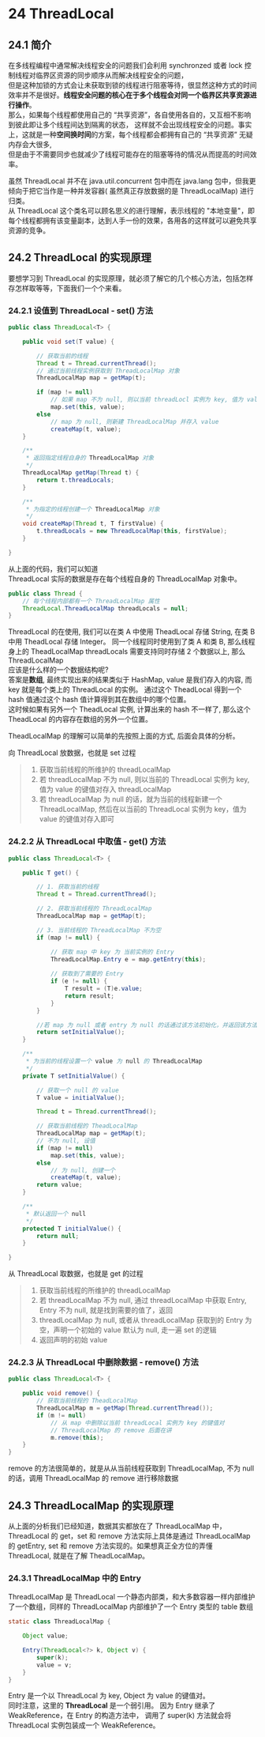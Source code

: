 # 24 ThreadLocal 

## 24.1 简介

在多线程编程中通常解决线程安全的问题我们会利用 synchronzed 或者 lock 控制线程对临界区资源的同步顺序从而解决线程安全的问题，  
但是这种加锁的方式会让未获取到锁的线程进行阻塞等待，很显然这种方式的时间效率并不是很好。**线程安全问题的核心在于多个线程会对同一个临界区共享资源进行操作**。  
那么，如果每个线程都使用自己的 “共享资源”，各自使用各自的，又互相不影响到彼此即让多个线程间达到隔离的状态，
这样就不会出现线程安全的问题。事实上，这就是一种**空间换时间**的方案，每个线程都会都拥有自己的 “共享资源” 无疑内存会大很多,   
但是由于不需要同步也就减少了线程可能存在的阻塞等待的情况从而提高的时间效率。

虽然 ThreadLocal 并不在 java.util.concurrent 包中而在 java.lang 包中，但我更倾向于把它当作是一种并发容器( 虽然真正存放数据的是 ThreadLocalMap) 进行归类。  
从 ThreadLocal 这个类名可以顾名思义的进行理解，表示线程的 "本地变量"，即每个线程都拥有该变量副本，达到人手一份的效果，各用各的这样就可以避免共享资源的竞争。

## 24.2 ThreadLocal 的实现原理

要想学习到 ThreadLocal 的实现原理，就必须了解它的几个核心方法，包括怎样存怎样取等等，下面我们一个个来看。


### 24.2.1 设值到 ThreadLocal - set() 方法

```java
public class ThreadLocal<T> {

    public void set(T value) {

        // 获取当前的线程
        Thread t = Thread.currentThread();
        // 通过当前线程实例获取到 ThreadLocalMap 对象
        ThreadLocalMap map = getMap(t);

        if (map != null)
            // 如果 map 不为 null, 则以当前 threadLocl 实例为 key, 值为 value 进行存入
            map.set(this, value);
        else
            // map 为 null, 则新建 ThreadLocalMap 并存入 value
            createMap(t, value);
    }

    /**
     * 返回指定线程自身的 ThreadLocalMap 对象
     */
    ThreadLocalMap getMap(Thread t) {
        return t.threadLocals;
    }

    /**
     * 为指定的线程创建一个 ThreadLocalMap 对象
     */
    void createMap(Thread t, T firstValue) {
        t.threadLocals = new ThreadLocalMap(this, firstValue);
    }

}
```

从上面的代码，我们可以知道  
ThreadLocal 实际的数据是存在每个线程自身的 ThreadLocalMap 对象中。

```java
public class Thread {
    // 每个线程内部都有一个 ThreadLocalMap 属性
    ThreadLocal.ThreadLocalMap threadLocals = null;
}
```

ThreadLocal 的在使用, 我们可以在类 A 中使用 TheadLocal 存储 String, 在类 B 中用 TheadLocal 存储 Integer。
同一个线程同时使用到了类 A 和类 B, 那么线程身上的 TheadLocalMap threadLocals 需要支持同时存储 2 个数据以上, 那么 ThreadLocalMap   
应该是什么样的一个数据结构呢?  
答案是**数组**, 最终实现出来的结果类似于 HashMap, value 是我们存入的内容, 而 key 就是每个类上的 ThreadLocal 的实例。
通过这个 TheadLocal 得到一个 hash 值通过这个 hash 值计算得到其在数组中的哪个位置。  
这时候如果有另外一个 TheadLocal 实例, 计算出来的 hash 不一样了, 那么这个 TheadLocal 的内容存在数组的另外一个位置。

TheadLocalMap 的理解可以简单的先按照上面的方式, 后面会具体的分析。


向 ThreadLocal 放数据，也就是 set 过程
> 1. 获取当前线程的所维护的 threadLocalMap
> 2. 若 threadLocalMap 不为 null, 则以当前的 ThreadLocal 实例为 key, 值为 value 的键值对存入 threadLocalMap
> 3. 若 threadLocalMap 为 null 的话，就为当前的线程新建一个 ThreadLocalMap, 然后在以当前的 ThreadLocal 实例为 key，值为 value 的键值对存入即可

### 24.2.2 从 ThreadLocal 中取值 - get() 方法

```java
public class ThreadLocal<T> {

    public T get() {

        // 1. 获取当前的线程
        Thread t = Thread.currentThread();

        // 2. 获取当前线程的 ThreadLocalMap
        ThreadLocalMap map = getMap(t);

        // 3. 当前线程的 ThreadLocalMap 不为空
        if (map != null) {

            // 获取 map 中 key 为 当前实例的 Entry
            ThreadLocalMap.Entry e = map.getEntry(this);
        
            // 获取到了需要的 Entry
            if (e != null) {
                T result = (T)e.value;
                return result;
            }
        }

        //若 map 为 null 或者 entry 为 null 的话通过该方法初始化，并返回该方法返回的 value
        return setInitialValue();
    }

    /**
     * 为当前的线程设置一个 value 为 null 的 ThreadLocalMap 
     */ 
    private T setInitialValue() {

        // 获取一个 null 的 value
        T value = initialValue();

        Thread t = Thread.currentThread();

        // 获取当前线程的 TheadLocalMap
        ThreadLocalMap map = getMap(t);
        // 不为 null, 设值
        if (map != null)
            map.set(this, value);
        else
            // 为 null, 创建一个
            createMap(t, value);
        return value;
    }

    /**
     * 默认返回一个 null
     */
    protected T initialValue() {
        return null;
    }

}
```


从 ThreadLocal 取数据，也就是 get 的过程  
> 1. 获取当前线程的所维护的 threadLocalMap
> 2. 若 threadLocalMap 不为 null, 通过 threadLocalMap 中获取 Entry, Entry 不为 null, 就是找到需要的值了，返回
> 3. threadLocalMap 为 null, 或者从 threadLocalMap 获取到的 Entry 为空，声明一个初始的 value 默认为 null, 走一遍 set 的逻辑
> 4. 返回声明的初始 value 


### 24.2.3 从 ThreadLocal 中删除数据 - remove() 方法

```java
public class ThreadLocal<T> {

    public void remove() {
        // 获取当前线程的 TheadLocalMap 
        ThreadLocalMap m = getMap(Thread.currentThread());
        if (m != null)
            // 从 map 中删除以当前 threadLocal 实例为 key 的键值对
            // ThreadLocalMap 的 remove 后面在讲
            m.remove(this);
    }
}
```

remove 的方法很简单的，就是从从当前线程获取到 ThreadLocalMap, 不为 null 的话，调用 ThreadLocalMap 的 remove 进行移除数据

## 24.3 ThreadLocalMap 的实现原理

从上面的分析我们已经知道，数据其实都放在了 ThreadLocalMap 中，ThreadLocal 的 get，set 和 remove 方法实际上具体是通过 ThreadLocalMap 
的 getEntry, set 和 remove 方法实现的。如果想真正全方位的弄懂 ThreadLocal, 就是在了解 TheadLocalMap。

### 24.3.1 ThreadLocalMap 中的 Entry

ThreadLocalMap 是 ThreadLocal 一个静态内部类，和大多数容器一样内部维护了一个数组，同样的 ThreadLocalMap 内部维护了一个 Entry 类型的 table 数组

```java
static class ThreadLocalMap {

    Object value;

    Entry(ThreadLocal<?> k, Object v) {
        super(k);
        value = v;
    }
}

```

Entry 是一个以 ThreadLocal 为 key, Object 为 value 的键值对。  
同时注意，这里的 **ThreadLocal** 是一个弱引用。 因为 Entry 继承了 WeakReference，在 Entry 的构造方法中，
调用了 super(k) 方法就会将 ThreadLocal 实例包装成一个 WeakReference。


